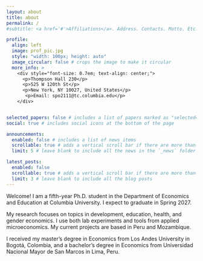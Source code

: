 ```yaml
---
layout: about
title: about
permalink: /
#subtitle: <a href='#'>Affiliations</a>. Address. Contacts. Motto. Etc.

profile:
  align: left
  image: prof_pic.jpg
  style: "width: 100px; height: auto"
  image_circular: false # crops the image to make it circular
  more_info: >
    <div style="font-size: 0.7em; text-align: center;">
      <p>Thompson Hall 230</p>
      <p>525 W 120th St</p>
      <p>New York, NY 10027, United States</p>
       <p>Email: spo2111@tc.columbia.edu</p>
    </div>


selected_papers: false # includes a list of papers marked as "selected={true}"
social: true # includes social icons at the bottom of the page

announcements:
  enabled: false # includes a list of news items
  scrollable: true # adds a vertical scroll bar if there are more than 3 news items
  limit: 5 # leave blank to include all the news in the `_news` folder

latest_posts:
  enabled: false
  scrollable: true # adds a vertical scroll bar if there are more than 3 new posts items
  limit: 3 # leave blank to include all the blog posts
---
```


Welcome! I am a fifth-year Ph.D. student in the Department of Economics and Education at Columbia University. I expect to graduate in Spring 2027. 

My research focuses on topics in development, education, health, and gender economics. I use both lab experiments and tools from applied microeconomics. My current projects are based in Peru and Mozambique.

I received my master’s degree in Economics from Los Andes University in Bogotá, Colombia, and a  bachelor’s degree in Economics from Universidad Nacional Mayor de San Marcos in Lima, Peru.
